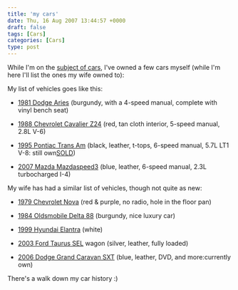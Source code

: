 ```yaml
---
title: 'my cars'
date: Thu, 16 Aug 2007 13:44:57 +0000
draft: false
tags: [Cars]
categories: [Cars]
type: post
---
```


While I'm on the [subject of cars](http://zeusville.wordpress.com/2007/08/16/car-family-tree/), I've owned a few cars myself (while I'm here I'll list the ones my wife owned to):

My list of vehicles goes like this:

*   [1981 Dodge Aries](http://en.wikipedia.org/wiki/Dodge_Aries) (burgundy, with a 4-speed manual, complete with vinyl bench seat)

*   [1988 Chevrolet Cavalier Z24](http://en.wikipedia.org/wiki/Chevy_Cavalier) (red, tan cloth interior, 5-speed manual, 2.8L V-6)

*   [1995 Pontiac Trans Am](http://en.wikipedia.org/wiki/Pontiac_Trans_Am#Fourth_generation) (black, leather, t-tops, 6-speed manual, 5.7L LT1 V-8: still own[SOLD](http://zeusville.wordpress.com/2008/05/03/trans-am-sold-officially-this-time/))

*   [2007 Mazda Mazdaspeed3](http://en.wikipedia.org/wiki/Mazdaspeed3) (blue, leather, 6-speed manual, 2.3L turbocharged I-4)

My wife has had a similar list of vehicles, though not quite as new:

*   [1979 Chevrolet Nova](http://en.wikipedia.org/wiki/Chevrolet_Nova#Fourth_generation_.281975.E2.80.931979.29) (red & purple, no radio, hole in the floor pan)

*   [1984 Oldsmobile Delta 88](http://en.wikipedia.org/wiki/Oldsmobile_Delta_88#1977-85) (burgundy, nice luxury car)

*   [1999 Hyundai Elantra](http://en.wikipedia.org/wiki/Hyundai_Elantra#Second_generation_.281996.E2.80.932000.29) (white)

*   [2003 Ford Taurus SEL](http://en.wikipedia.org/wiki/Ford_Taurus#Fourth_generation_.282000.E2.80.932007.29) wagon (silver, leather, fully loaded)

*   [2006 Dodge Grand Caravan SXT](http://en.wikipedia.org/wiki/Dodge_Grand_Caravan#2001-2007) (blue, leather, DVD, and more:currently own)

There's a walk down my car history :)